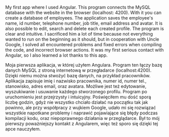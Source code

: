 My first app where I used Angular.
This program connects the MySQL database with the website
in the browser (localhost: 4200). With it you can create
a database of employees. The application saves the employee's name, 
id number, telephone number, job title,
email address and avatar. It is also possible to edit,
search and delete each created profile.
The program is clear and intuitive. I sacrificed
him a lot of time because not everything wanted to run on
the beginning as it should, but in cooperation with Uncle Google,
I solved all encountered problems and fixed
errors when compiling the code, and incorrect
browser actions. It was my first serious contact
with Angular, so I also learned a lot thanks to this app.


Moja pierwsza aplikacja, w której użyłem Angulara. 
Program ten łączy bazę danych MySQL z stroną internetową 
w przegładarce (localhost:4200). Dzięki niemu można stwożyć 
bazę danych, na przykład pracowników. Aplikacja zapisuje imię 
i nazwisko pracownika, numer id, numer tel., stanowisko, 
adres email, oraz avatara. Możliwe jest też edytowanie, 
wyszukiwanie i usuwanie każdego stworzonego profilu.
Program po uruchomieniu jest przejrzysty i intuicyjny. Poświęciłem
mu dość sporą liczbę godzin, gdyż nie wszystko chciało działać na
początku tak jak powinno, ale przy współpracy z wujkiem Google, 
udało mi się rozwiązać wszystkie napotkane problemy i naprawić 
pojawiające się błędy podczas kompilacji kodu, oraz niepoprawnego 
działania w przeglądarce. Był to mój pierwszy poważniejszy kontakt
z Angularem, więc też sporo się dzięki tej apce nauczyłem. 
